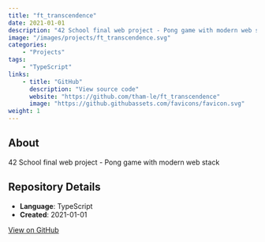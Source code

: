 ```yaml
---
title: "ft_transcendence"
date: 2021-01-01
description: "42 School final web project - Pong game with modern web stack"
image: "/images/projects/ft_transcendence.svg"
categories:
    - "Projects"
tags:
    - "TypeScript"
links:
    - title: "GitHub"
      description: "View source code"
      website: "https://github.com/tham-le/ft_transcendence"
      image: "https://github.githubassets.com/favicons/favicon.svg"
weight: 1
---
```


## About

42 School final web project - Pong game with modern web stack

## Repository Details

- **Language**: TypeScript
- **Created**: 2021-01-01

[View on GitHub](https://github.com/tham-le/ft_transcendence)
